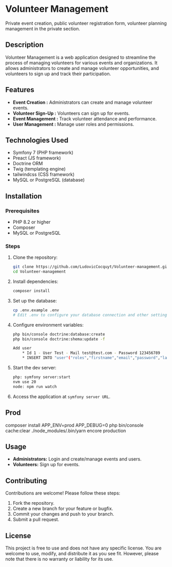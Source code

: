 # Volunteer Management
Private event creation, public volunteer registration form, volunteer planning management in the private section.

## Description
Volunteer Management is a web application designed to streamline the process of managing volunteers for various events and organizations. It allows administrators to create and manage volunteer opportunities, and volunteers to sign up and track their participation.

## Features
- **Event Creation    :** Administrators can create and manage volunteer events.
- **Volunteer Sign-Up :** Volunteers can sign up for events.
- **Event Management  :** Track volunteer attendance and performance.
- **User Management   :** Manage user roles and permissions.

## Technologies Used
- Symfony 7 (PHP framework)
- Preact (JS framework)
- Doctrine ORM
- Twig (templating engine)
- tailwindcss (CSS framework)
- MySQL or PostgreSQL (database)

## Installation

### Prerequisites
- PHP 8.2 or higher
- Composer
- MySQL or PostgreSQL

### Steps
1. Clone the repository:
    ```bash
    git clone https://github.com/LudovicCocquyt/Volunteer-management.git
    cd Volunteer-management
    ```

2. Install dependencies:
    ```bash
    composer install
    ```

3. Set up the database:
    ```bash
    cp .env.example .env
    # Edit .env to configure your database connection and other settings
    ```

4. Configure environment variables:
    ```bash
    php bin/console doctrine:database:create
    php bin/console doctrine:shema:update -f

    Add user
        * Id 1 - User Test - Mail test@test.com - Password 123456789
        * INSERT INTO "user"("roles","firstname","email","password","lastname","id") VALUES('[]','Test','test@test.com','$2y$13$pOw4nno9Msgvz2mzJORuieFdAZHxyFlNZjHoV1JV9SfgnMsPmDy6O','Test',1);
    ```

5. Start the dev server:
    ```bash
    php: symfony server:start
    nvm use 20
    node: npm run watch
    ```

6. Access the application at `symfony server URL`.

## Prod
composer install
APP_ENV=prod APP_DEBUG=0 php bin/console cache:clear
./node_modules/.bin/yarn encore production

## Usage
- **Administrators:** Login and create/manage events and users.
- **Volunteers:** Sign up for events.

## Contributing
Contributions are welcome! Please follow these steps:
1. Fork the repository.
2. Create a new branch for your feature or bugfix.
3. Commit your changes and push to your branch.
4. Submit a pull request.

## License
This project is free to use and does not have any specific license. You are welcome to use, modify, and distribute it as you see fit. However, please note that there is no warranty or liability for its use.

